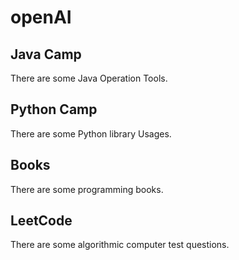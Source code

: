 # openAI

## Java Camp

There are some Java Operation Tools.

## Python Camp

There are some Python library Usages.

## Books

There are some programming books.

## LeetCode

There are some algorithmic computer test questions.
